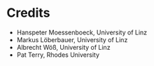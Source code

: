 # Credits

- Hanspeter Moessenboeck, University of Linz
- Markus Löberbauer, University of Linz
- Albrecht Wöß, University of Linz
- Pat Terry, Rhodes University
